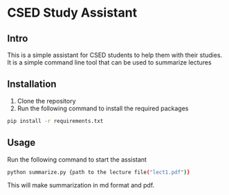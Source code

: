 # CSED Study Assistant
## Intro
This is a simple assistant for CSED students to help them with their studies. It is a simple command line tool that can be used to summarize lectures

## Installation
1. Clone the repository
2. Run the following command to install the required packages
```bash
pip install -r requirements.txt
```

## Usage
Run the following command to start the assistant
```bash
python summarize.py {path to the lecture file("lect1.pdf")}
```
This will make summarization in md format and pdf.
